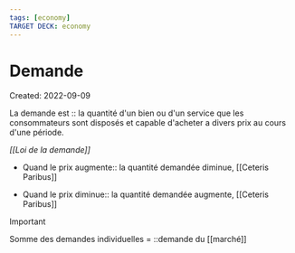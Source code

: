 ```yaml
---
tags: [economy] 
TARGET DECK: economy
---
```

# Demande
Created: 2022-09-09

La demande est :: la quantité d'un bien ou d'un service que les consommateurs sont disposés et capable d'acheter a divers prix au cours d'une période.
<!--SR:!2023-08-17,192,230-->

*[[Loi de la demande]]*
- Quand le prix augmente:: la quantité demandée diminue, [[Ceteris Paribus]]
<!--SR:!2024-11-03,549,310-->
- Quand le prix diminue:: la quantité demandée augmente, [[Ceteris Paribus]]
<!--SR:!2023-06-01,186,310-->

> [!important]
> Somme des demandes individuelles = ::demande du [[marché]]
<!--SR:!2023-12-30,316,290-->

